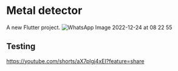 # Metal detector

A new Flutter project.
![WhatsApp Image 2022-12-24 at 08 22 55](https://github.com/amrgodovich/Metal-detector-app/assets/113524665/d5b3633d-dbaf-4275-92f9-12cc9511c444)


## Testing


https://youtube.com/shorts/aX7plgj4xEI?feature=share
